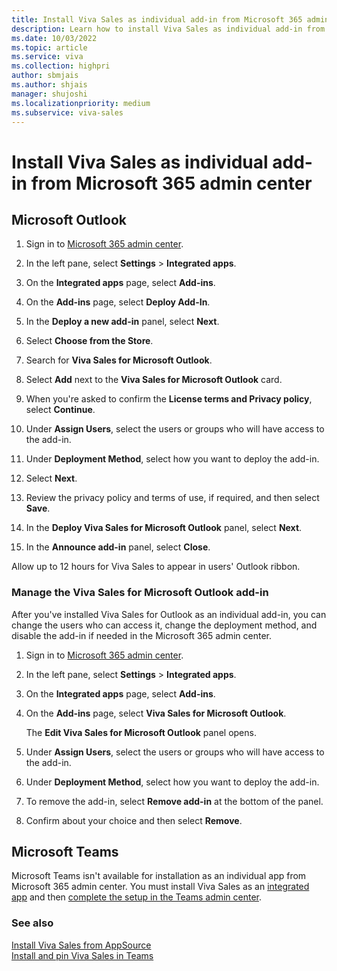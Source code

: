 ```yaml
---
title: Install Viva Sales as individual add-in from Microsoft 365 admin center
description: Learn how to install Viva Sales as individual add-in from Microsoft 365 admin center
ms.date: 10/03/2022
ms.topic: article
ms.service: viva
ms.collection: highpri
author: sbmjais
ms.author: shjais
manager: shujoshi
ms.localizationpriority: medium
ms.subservice: viva-sales
---
```


# Install Viva Sales as individual add-in from Microsoft 365 admin center

## Microsoft Outlook

1.  Sign in to [Microsoft 365 admin center](https://admin.microsoft.com/).

2.  In the left pane, select **Settings** &gt; **Integrated apps**.

3. On the **Integrated apps** page, select **Add-ins**.

1. On the **Add-ins** page, select **Deploy Add-In**.

1. In the **Deploy a new add-in** panel, select **Next**.

1. Select **Choose from the Store**.

1. Search for **Viva Sales for Microsoft Outlook**.

1. Select **Add** next to the **Viva Sales for Microsoft Outlook** card.

1. When you're asked to confirm the **License terms and Privacy policy**, select **Continue**.

1. Under **Assign Users**, select the users or groups who will have access to the add-in.

1. Under **Deployment Method**, select how you want to deploy the add-in.

1. Select **Next**.

1. Review the privacy policy and terms of use, if required, and then select **Save**.

1. In the **Deploy Viva Sales for Microsoft Outlook** panel, select **Next**.

1. In the **Announce add-in** panel, select **Close**.

Allow up to 12 hours for Viva Sales to appear in users' Outlook ribbon.

### Manage the Viva Sales for Microsoft Outlook add-in

After you've installed Viva Sales for Outlook as an individual add-in, you can change the users who can access it, change the deployment method, and disable the add-in if needed in the Microsoft 365 admin center.

1.  Sign in to [Microsoft 365 admin center](https://admin.microsoft.com/).

2.  In the left pane, select **Settings** &gt; **Integrated apps**.

3. On the **Integrated apps** page, select **Add-ins**.

4.  On the **Add-ins** page, select **Viva Sales for Microsoft Outlook**.

    The **Edit Viva Sales for Microsoft Outlook** panel opens.

5. Under **Assign Users**, select the users or groups who will have access to the add-in.

6. Under **Deployment Method**, select how you want to deploy the add-in.

7. To remove the add-in, select **Remove add-in** at the bottom of the panel.

8. Confirm about your choice and then select **Remove**.

## Microsoft Teams

Microsoft Teams isn't available for installation as an individual app from Microsoft 365 admin center. You must install Viva Sales as an [integrated app](install-viva-sales-as-an-integrated-app.md) and then [complete the setup in the Teams admin center](install-pin-viva-sales-teams.md).

### See also

[Install Viva Sales from AppSource](install-viva-sales-individual-add-in-appsource.md)<br>
[Install and pin Viva Sales in Teams](install-pin-viva-sales-teams.md)